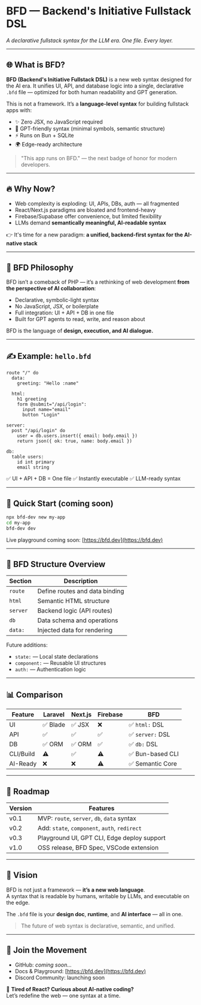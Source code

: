 # BFD — Backend's Initiative Fullstack DSL

*A declarative fullstack syntax for the LLM era. One file. Every layer.*

---

## 🌐 What is BFD?

**BFD (Backend's Initiative Fullstack DSL)** is a new web syntax designed for the AI era. It unifies UI, API, and database logic into a single, declarative `.bfd` file — optimized for both human readability and GPT generation.

This is not a framework. It’s a **language-level syntax** for building fullstack apps with:

- ✨ Zero JSX, no JavaScript required
- 🧠 GPT-friendly syntax (minimal symbols, semantic structure)
- ⚡ Runs on Bun + SQLite
- 🌍 Edge-ready architecture

> "This app runs on BFD." — the next badge of honor for modern developers.

---

## 🔥 Why Now?

- Web complexity is exploding: UI, APIs, DBs, auth — all fragmented
- React/Next.js paradigms are bloated and frontend-heavy
- Firebase/Supabase offer convenience, but limited flexibility
- LLMs demand **semantically meaningful, AI-readable syntax**

👉 It's time for a new paradigm: **a unified, backend-first syntax for the AI-native stack**

---

## 🧠 BFD Philosophy

BFD isn’t a comeback of PHP — it’s a rethinking of web development **from the perspective of AI collaboration**:

- Declarative, symbolic-light syntax
- No JavaScript, JSX, or boilerplate
- Full integration: UI + API + DB in one file
- Built for GPT agents to read, write, and reason about

BFD is the language of **design, execution, and AI dialogue.**

---

## ✍️ Example: `hello.bfd`

```bfd
route "/" do
  data:
    greeting: "Hello :name"

  html:
    h1 greeting
    form @submit="/api/login":
      input name="email"
      button "Login"

server:
  post "/api/login" do
    user = db.users.insert({ email: body.email })
    return json({ ok: true, name: body.email })

db:
  table users:
    id int primary
    email string
```

✅ UI + API + DB = One file
✅ Instantly executable
✅ LLM-ready syntax

---

## 🚀 Quick Start (coming soon)

```bash
npx bfd-dev new my-app
cd my-app
bfd-dev dev
```

Live playground coming soon: [https://bfd.dev](https://bfd.dev)

---

## 📐 BFD Structure Overview

| Section   | Description                         |
|-----------|-------------------------------------|
| `route`   | Define routes and data binding      |
| `html`    | Semantic HTML structure             |
| `server`  | Backend logic (API routes)          |
| `db`      | Data schema and operations          |
| `data:`   | Injected data for rendering         |

Future additions:
- `state:` — Local state declarations
- `component:` — Reusable UI structures
- `auth:` — Authentication logic

---

## 📊 Comparison

| Feature      | Laravel | Next.js | Firebase | **BFD**          |
|--------------|---------|---------|----------|------------------|
| UI           | ✅ Blade | ✅ JSX  | ❌       | ✅ `html:` DSL   |
| API          | ✅       | ✅      | ✅       | ✅ `server:` DSL |
| DB           | ✅ ORM   | ✅ ORM | ✅       | ✅ `db:` DSL     |
| CLI/Build    | ⚠️       | ✅      | ⚠️        | ✅ Bun-based CLI |
| AI-Ready     | ❌       | ❌      | ⚠️        | ✅ Semantic Core |

---

## 🧭 Roadmap

| Version | Features                                     |
|---------|----------------------------------------------|
| v0.1    | MVP: `route`, `server`, `db`, `data` syntax  |
| v0.2    | Add: `state`, `component`, `auth`, `redirect`|
| v0.3    | Playground UI, GPT CLI, Edge deploy support  |
| v1.0    | OSS release, BFD Spec, VSCode extension      |

---

## 🧬 Vision

BFD is not just a framework — **it’s a new web language**.  
A syntax that is readable by humans, writable by LLMs, and executable on the edge.

The `.bfd` file is your **design doc**, **runtime**, and **AI interface** — all in one.

> The future of web syntax is declarative, semantic, and unified.

---

## 🤝 Join the Movement

- GitHub: *coming soon…*
- Docs & Playground: [https://bfd.dev](https://bfd.dev)
- Discord Community: launching soon

💬 **Tired of React? Curious about AI-native coding?**  
Let’s redefine the web — one syntax at a time.